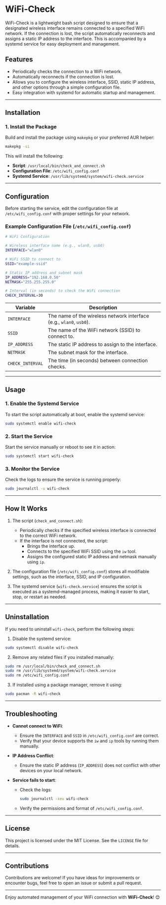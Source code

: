 # WiFi-Check

WiFi-Check is a lightweight bash script designed to ensure that a designated wireless interface remains connected to a specified WiFi network. If the connection is lost, the script automatically reconnects and assigns a static IP address to the interface. This is accompanied by a systemd service for easy deployment and management.

## Features

- Periodically checks the connection to a WiFi network.
- Automatically reconnects if the connection is lost.
- Allows you to configure the wireless interface, SSID, static IP address, and other options through a simple configuration file.
- Easy integration with systemd for automatic startup and management.

---

## Installation

### 1. Install the Package

Build and install the package using `makepkg` or your preferred AUR helper:

```bash
makepkg -si
```

This will install the following:

- **Script**: `/usr/local/bin/check_and_connect.sh`
- **Configuration File**: `/etc/wifi_config.conf`
- **Systemd Service**: `/usr/lib/systemd/system/wifi-check.service`

---

## Configuration

Before starting the service, edit the configuration file at `/etc/wifi_config.conf` with proper settings for your network.

### Example Configuration File (`/etc/wifi_config.conf`)

```bash
# WiFi Configuration

# Wireless interface name (e.g., wlan0, usb0)
INTERFACE="wlan0"

# WiFi SSID to connect to
SSID="example-ssid"

# Static IP address and subnet mask
IP_ADDRESS="192.168.0.50"
NETMASK="255.255.255.0"

# Interval (in seconds) to check the WiFi connection
CHECK_INTERVAL=30
```

| **Variable**         | **Description**                                          |
|-----------------------|----------------------------------------------------------|
| `INTERFACE`          | The name of the wireless network interface (e.g., `wlan0`, `usb0`). |
| `SSID`               | The name of the WiFi network (SSID) to connect to.        |
| `IP_ADDRESS`         | The static IP address to assign to the interface.         |
| `NETMASK`            | The subnet mask for the interface.                        |
| `CHECK_INTERVAL`     | The time (in seconds) between connection checks.          |

---

## Usage

### 1. Enable the Systemd Service

To start the script automatically at boot, enable the systemd service:

```bash
sudo systemctl enable wifi-check
```

### 2. Start the Service

Start the service manually or reboot to see it in action:

```bash
sudo systemctl start wifi-check
```

### 3. Monitor the Service

Check the logs to ensure the service is running properly:

```bash
sudo journalctl -u wifi-check
```

---

## How It Works

1. The script (`check_and_connect.sh`):
    - Periodically checks if the specified wireless interface is connected to the correct WiFi network.
    - If the interface is not connected, the script:
        - Brings the interface up.
        - Connects to the specified WiFi SSID using the `iw` tool.
        - Assigns the configured static IP address and netmask manually using `ip`.

2. The configuration file (`/etc/wifi_config.conf`) stores all modifiable settings, such as the interface, SSID, and IP configuration.

3. The systemd service (`wifi-check.service`) ensures the script is executed as a systemd-managed process, making it easier to start, stop, or restart as needed.

---

## Uninstallation

If you need to uninstall `wifi-check`, perform the following steps:

1. Disable the systemd service:

```bash
sudo systemctl disable wifi-check
```

2. Remove any related files if you installed manually:

```bash
sudo rm /usr/local/bin/check_and_connect.sh
sudo rm /usr/lib/systemd/system/wifi-check.service
sudo rm /etc/wifi_config.conf
```

3. If installed using a package manager, remove it using:

```bash
sudo pacman -R wifi-check
```

---

## Troubleshooting

- **Cannot connect to WiFi**:
    - Ensure the `INTERFACE` and `SSID` in `/etc/wifi_config.conf` are correct.
    - Verify that your device supports the `iw` and `ip` tools by running them manually.

- **IP Address Conflict**:
    - Ensure the static IP address (`IP_ADDRESS`) does not conflict with other devices on your local network.

- **Service fails to start**:
    - Check the logs:
      ```bash
      sudo journalctl -xeu wifi-check
      ```
    - Verify the permissions and format of `/etc/wifi_config.conf`.

---

## License

This project is licensed under the MIT License. See the `LICENSE` file for details.

---

## Contributions

Contributions are welcome! If you have ideas for improvements or encounter bugs, feel free to open an issue or submit a pull request.

---

Enjoy automated management of your WiFi connection with **WiFi-Check**! 😊